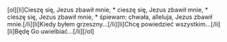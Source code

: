 [ol][li]Cieszę się, Jezus zbawił mnie, * cieszę się, Jezus zbawił mnie, * cieszę się, Jezus zbawił mnie, * śpiewam: chwała, alleluja, Jezus zbawił mnie.[/li][li]Kiedy byłem grzeszny...[/li][li]Chcę powiedzieć wszystkim...[/li][li]Będę Go uwielbiać...[/li][/ol]